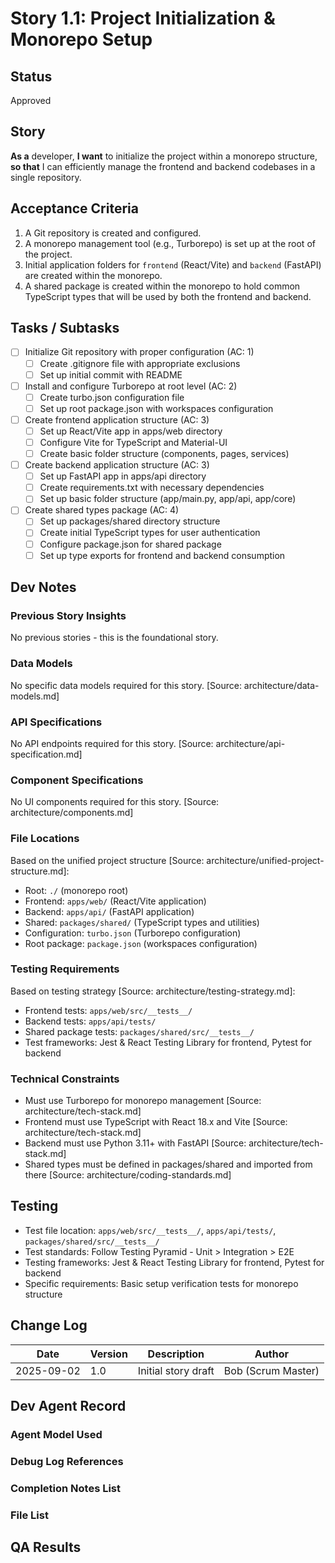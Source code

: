 # Story 1.1: Project Initialization & Monorepo Setup

## Status
Approved

## Story
**As a** developer,
**I want** to initialize the project within a monorepo structure,
**so that** I can efficiently manage the frontend and backend codebases in a single repository.

## Acceptance Criteria
1. A Git repository is created and configured.
2. A monorepo management tool (e.g., Turborepo) is set up at the root of the project.
3. Initial application folders for `frontend` (React/Vite) and `backend` (FastAPI) are created within the monorepo.
4. A shared package is created within the monorepo to hold common TypeScript types that will be used by both the frontend and backend.

## Tasks / Subtasks
- [ ] Initialize Git repository with proper configuration (AC: 1)
  - [ ] Create .gitignore file with appropriate exclusions
  - [ ] Set up initial commit with README
- [ ] Install and configure Turborepo at root level (AC: 2)
  - [ ] Create turbo.json configuration file
  - [ ] Set up root package.json with workspaces configuration
- [ ] Create frontend application structure (AC: 3)
  - [ ] Set up React/Vite app in apps/web directory
  - [ ] Configure Vite for TypeScript and Material-UI
  - [ ] Create basic folder structure (components, pages, services)
- [ ] Create backend application structure (AC: 3)
  - [ ] Set up FastAPI app in apps/api directory
  - [ ] Create requirements.txt with necessary dependencies
  - [ ] Set up basic folder structure (app/main.py, app/api, app/core)
- [ ] Create shared types package (AC: 4)
  - [ ] Set up packages/shared directory structure
  - [ ] Create initial TypeScript types for user authentication
  - [ ] Configure package.json for shared package
  - [ ] Set up type exports for frontend and backend consumption

## Dev Notes

### Previous Story Insights
No previous stories - this is the foundational story.

### Data Models
No specific data models required for this story. [Source: architecture/data-models.md]

### API Specifications
No API endpoints required for this story. [Source: architecture/api-specification.md]

### Component Specifications
No UI components required for this story. [Source: architecture/components.md]

### File Locations
Based on the unified project structure [Source: architecture/unified-project-structure.md]:
- Root: `./` (monorepo root)
- Frontend: `apps/web/` (React/Vite application)
- Backend: `apps/api/` (FastAPI application)
- Shared: `packages/shared/` (TypeScript types and utilities)
- Configuration: `turbo.json` (Turborepo configuration)
- Root package: `package.json` (workspaces configuration)

### Testing Requirements
Based on testing strategy [Source: architecture/testing-strategy.md]:
- Frontend tests: `apps/web/src/__tests__/`
- Backend tests: `apps/api/tests/`
- Shared package tests: `packages/shared/src/__tests__/`
- Test frameworks: Jest & React Testing Library for frontend, Pytest for backend

### Technical Constraints
- Must use Turborepo for monorepo management [Source: architecture/tech-stack.md]
- Frontend must use TypeScript with React 18.x and Vite [Source: architecture/tech-stack.md]
- Backend must use Python 3.11+ with FastAPI [Source: architecture/tech-stack.md]
- Shared types must be defined in packages/shared and imported from there [Source: architecture/coding-standards.md]

## Testing
- Test file location: `apps/web/src/__tests__/`, `apps/api/tests/`, `packages/shared/src/__tests__/`
- Test standards: Follow Testing Pyramid - Unit > Integration > E2E
- Testing frameworks: Jest & React Testing Library for frontend, Pytest for backend
- Specific requirements: Basic setup verification tests for monorepo structure

## Change Log
| Date | Version | Description | Author |
|------|---------|-------------|--------|
| 2025-09-02 | 1.0 | Initial story draft | Bob (Scrum Master) |

## Dev Agent Record

### Agent Model Used

### Debug Log References

### Completion Notes List

### File List

## QA Results